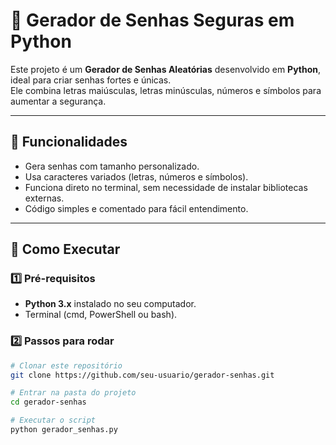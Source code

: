 # 🔐 Gerador de Senhas Seguras em Python

Este projeto é um **Gerador de Senhas Aleatórias** desenvolvido em **Python**, ideal para criar senhas fortes e únicas.  
Ele combina letras maiúsculas, letras minúsculas, números e símbolos para aumentar a segurança.

---

## 📌 Funcionalidades
- Gera senhas com tamanho personalizado.
- Usa caracteres variados (letras, números e símbolos).
- Funciona direto no terminal, sem necessidade de instalar bibliotecas externas.
- Código simples e comentado para fácil entendimento.

---

## 🚀 Como Executar

### 1️⃣ Pré-requisitos
- **Python 3.x** instalado no seu computador.
- Terminal (cmd, PowerShell ou bash).

### 2️⃣ Passos para rodar
```bash
# Clonar este repositório
git clone https://github.com/seu-usuario/gerador-senhas.git

# Entrar na pasta do projeto
cd gerador-senhas

# Executar o script
python gerador_senhas.py
